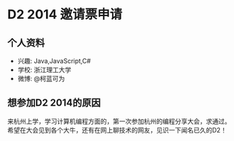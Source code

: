 # D2 2014 邀请票申请

## 个人资料

- 兴趣: Java,JavaScript,C#
- 学校: 浙江理工大学
- 微博: @柯蓝可为

## 想参加D2 2014的原因

来杭州上学，学习计算机编程方面的，第一次参加杭州的编程分享大会，求通过。希望在大会见到各个大牛，还有在网上聊技术的网友，见识一下闻名已久的D2！
